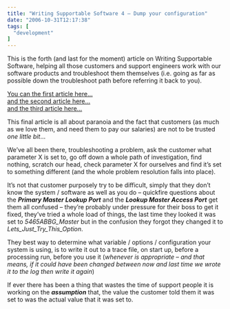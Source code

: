 ```yaml
---
title: "Writing Supportable Software 4 – Dump your configuration"
date: "2006-10-31T12:17:38"
tags: [
  "development"
]
---
```

This is the forth (and last for the moment) article on Writing Supportable Software, helping all those customers and support engineers work with our software products and troubleshoot them themselves (i.e. going as far as possible down the troubleshoot path before referring it back to you).

[You can the first article here…](https://kapie.com/Writing+Supportable+Software+1+Tracing+For+Maximum+Effect.aspx)  
[and the second article here…](https://kapie.com/2006/10/28/Writing+Supportable+Software+2+How+Easy+Is+It+To+Roll+Back.aspx)  
[and the third article here…](https://kapie.com/2006/10/30/Writing+Supportable+Software+3+Identify+Your+Dependencies.aspx)

This final article is all about paranoia and the fact that customers (as much as we love them, and need them to pay our salaries) are not to be trusted *one little bit*…

We’ve all been there, troubleshooting a problem, ask the customer what parameter X is set to, go off down a whole path of investigation, find nothing, scratch our head, check parameter X for ourselves and find it’s set to something different (and the whole problem resolution falls into place).

It’s not that customer purposely try to be difficult, simply that they don’t know the system / software as well as you do – quickfire questions about the ***Primary Master Lookup Port*** and the ***Lookup Master Access Port*** get them all confused – they’re probably under pressure for their boss to get it fixed, they’ve tried a whole load of things, the last time they looked it was set to *5465ABBG\_Master* but in the confusion they forgot they changed it to *Lets\_Just\_Try\_This\_Option*.

They best way to determine what variable / options / configuration your system is using, is to write it out to a trace file, on start up, before a processing run, before you use it (*whenever is appropriate* – *and that means, if it could have been changed between now and last time we wrote it to the log then write it again*)

If ever there has been a thing that wastes the time of support people it is working on the ***assumption*** that, the value the customer told them it was set to was the actual value that it was set to.